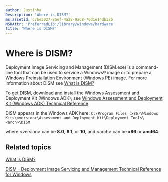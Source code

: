 ```yaml
---
author: Justinha
Description: 'Where is DISM?'
ms.assetid: c7be3027-8aef-4a28-9a68-76d1e14db32b
MSHAttr: 'PreferredLib:/library/windows/hardware'
title: 'Where is DISM?'
---
```


# Where is DISM?


Deployment Image Servicing and Management (DISM.exe) is a command-line tool that can be used to service a Windows® image or to prepare a Windows Preinstallation Environment (Windows PE) image. For more information about DISM see [What is DISM?](what-is-dism.md)

To get DISM, download and install the Windows Assessment and Deployment Kit (Windows ADK), see [Windows Assessment and Deployment Kit (Windows ADK) Technical Reference](http://go.microsoft.com/fwlink/p/?LinkId=526740).

DISM appears in the Windows ADK here: `C:\Program Files (x86)\Windows Kits\<version>\Assessment and Deployment Kit\Deployment Tools\<arch>\DISM`

where &lt;version&gt; can be **8.0**, **8.1**, or **10**, and &lt;arch&gt; can be **x86** or **amd64**.

## <span id="related_topics"></span>Related topics


[What is DISM?](what-is-dism.md)

[DISM - Deployment Image Servicing and Management Technical Reference for Windows](dism---deployment-image-servicing-and-management-technical-reference-for-windows.md)

 

 






